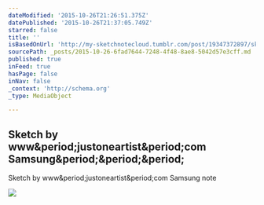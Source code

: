 ```yaml
---
dateModified: '2015-10-26T21:26:51.375Z'
datePublished: '2015-10-26T21:37:05.749Z'
starred: false
title: ''
isBasedOnUrl: 'http://my-sketchnotecloud.tumblr.com/post/19347372897/sketch-by-wwwjustoneartistcom-samsung-note'
sourcePath: _posts/2015-10-26-6fad7644-7248-4f48-8ae8-5042d57e3cff.md
published: true
inFeed: true
hasPage: false
inNav: false
_context: 'http://schema.org'
_type: MediaObject

---
```

<article style=""><h1>Sketch by www&amp;period;justoneartist&amp;period;com Samsung&amp;period;&amp;period;&amp;period;</h1><p>Sketch by www&amp;period;justoneartist&amp;period;com Samsung note</p><img src="http://41.media.tumblr.com/tumblr_m0xptmrEvz1rpz8n2o1_1280.jpg" /></article>